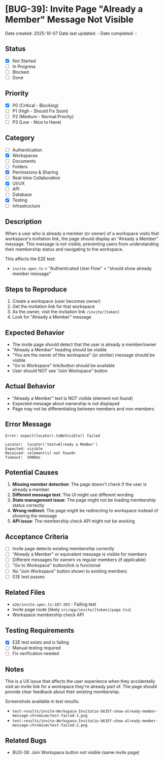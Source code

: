 # [BUG-39]: Invite Page "Already a Member" Message Not Visible

Date created: 2025-10-07
Date last updated: -
Date completed: -

## Status

- [x] Not Started
- [ ] In Progress
- [ ] Blocked
- [ ] Done

## Priority

- [x] P0 (Critical - Blocking)
- [ ] P1 (High - Should Fix Soon)
- [ ] P2 (Medium - Normal Priority)
- [ ] P3 (Low - Nice to Have)

## Category

- [ ] Authentication
- [x] Workspaces
- [ ] Documents
- [ ] Folders
- [x] Permissions & Sharing
- [ ] Real-time Collaboration
- [x] UI/UX
- [ ] API
- [ ] Database
- [x] Testing
- [ ] Infrastructure

## Description

When a user who is already a member (or owner) of a workspace visits that workspace's invitation link, the page should display an "Already a Member" message. This message is not visible, preventing users from understanding their membership status and navigating to the workspace.

This affects the E2E test:
- `invite.spec.ts` > "Authenticated User Flow" > "should show already member message"

## Steps to Reproduce

1. Create a workspace (user becomes owner)
2. Get the invitation link for that workspace
3. As the owner, visit the invitation link `/invite/[token]`
4. Look for "Already a Member" message

## Expected Behavior

- The invite page should detect that the user is already a member/owner
- "Already a Member" heading should be visible
- "You are the owner of this workspace" (or similar) message should be visible
- "Go to Workspace" link/button should be available
- User should NOT see "Join Workspace" button

## Actual Behavior

- "Already a Member" text is NOT visible (element not found)
- Expected message about ownership is not displayed
- Page may not be differentiating between members and non-members

## Error Message

```
Error: expect(locator).toBeVisible() failed

Locator:  locator('text=Already a Member')
Expected: visible
Received: <element(s) not found>
Timeout:  5000ms
```

## Potential Causes

1. **Missing member detection**: The page doesn't check if the user is already a member
2. **Different message text**: The UI might use different wording
3. **State management issue**: The page might not be loading membership status correctly
4. **Wrong redirect**: The page might be redirecting to workspace instead of showing the message
5. **API issue**: The membership check API might not be working

## Acceptance Criteria

- [ ] Invite page detects existing membership correctly
- [ ] "Already a Member" or equivalent message is visible for members
- [ ] Different messages for owners vs regular members (if applicable)
- [ ] "Go to Workspace" button/link is functional
- [ ] No "Join Workspace" button shown to existing members
- [ ] E2E test passes

## Related Files

- `e2e/invite.spec.ts:187-203` - Failing test
- Invite page route (likely `src/app/invite/[token]/page.tsx`)
- Workspace membership check API

## Testing Requirements

- [x] E2E test exists and is failing
- [ ] Manual testing required
- [ ] Fix verification needed

## Notes

This is a UX issue that affects the user experience when they accidentally visit an invite link for a workspace they're already part of. The page should provide clear feedback about their existing membership.

Screenshots available in test results:
- `test-results/invite-Workspace-Invitatio-b635f-show-already-member-message-chromium/test-failed-1.png`
- `test-results/invite-Workspace-Invitatio-b635f-show-already-member-message-chromium/test-failed-2.png`

## Related Bugs

- BUG-38: Join Workspace button not visible (same invite page)
